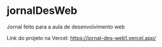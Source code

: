 # jornalDesWeb
Jornal feito para a aula de desenvolvimento web

Link do projeto na Vercel: https://jornal-des-web1.vercel.app/
